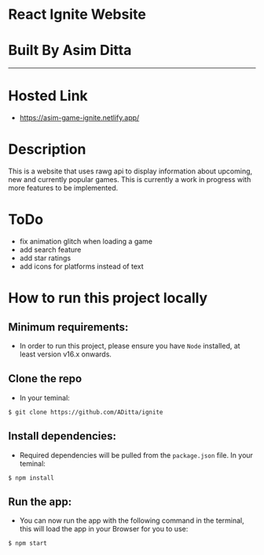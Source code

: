 # **React Ignite Website**

# **Built By Asim Ditta**

---

# Hosted Link

- https://asim-game-ignite.netlify.app/

# Description

This is a website that uses rawg api to display information about upcoming, new and currently popular games. This is currently a work in progress with more features to be implemented.

# ToDo

- fix animation glitch when loading a game
- add search feature
- add star ratings
- add icons for platforms instead of text

# How to run this project locally

## Minimum requirements:

- In order to run this project, please ensure you have `Node` installed, at least version v16.x onwards.

## Clone the repo

- In your teminal:

```
$ git clone https://github.com/ADitta/ignite
```

## Install dependencies:

- Required dependencies will be pulled from the `package.json` file. In your teminal:

```
$ npm install
```

## Run the app:

- You can now run the app with the following command in the terminal, this will load the app in your Browser for you to use:

```
$ npm start
```
